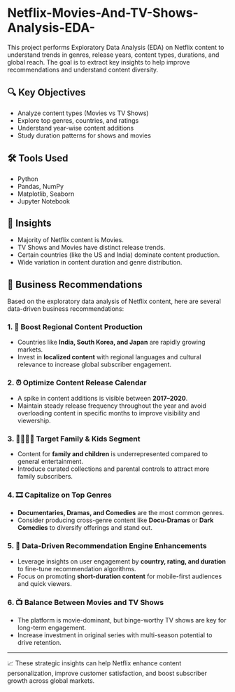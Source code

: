 # Netflix-Movies-And-TV-Shows-Analysis-EDA-

This project performs Exploratory Data Analysis (EDA) on Netflix content to understand trends in genres, release years, content types, durations, and global reach. The goal is to extract key insights to help improve recommendations and understand content diversity.

## 🔍 Key Objectives
- Analyze content types (Movies vs TV Shows)
- Explore top genres, countries, and ratings
- Understand year-wise content additions
- Study duration patterns for shows and movies

## 🛠 Tools Used
- Python
- Pandas, NumPy
- Matplotlib, Seaborn
- Jupyter Notebook

## 🧠 Insights
- Majority of Netflix content is Movies.
- TV Shows and Movies have distinct release trends.
- Certain countries (like the US and India) dominate content production.
- Wide variation in content duration and genre distribution.

## 📌 Business Recommendations

Based on the exploratory data analysis of Netflix content, here are several data-driven business recommendations:

### 1. 🎯 Boost Regional Content Production
- Countries like **India, South Korea, and Japan** are rapidly growing markets.
- Invest in **localized content** with regional languages and cultural relevance to increase global subscriber engagement.

### 2. ⏰ Optimize Content Release Calendar
- A spike in content additions is visible between **2017–2020**.
- Maintain steady release frequency throughout the year and avoid overloading content in specific months to improve visibility and viewership.

### 3. 👨‍👩‍👧‍👦 Target Family & Kids Segment
- Content for **family and children** is underrepresented compared to general entertainment.
- Introduce curated collections and parental controls to attract more family subscribers.

### 4. 🎞️ Capitalize on Top Genres
- **Documentaries, Dramas, and Comedies** are the most common genres.
- Consider producing cross-genre content like **Docu-Dramas** or **Dark Comedies** to diversify offerings and stand out.

### 5. 🧠 Data-Driven Recommendation Engine Enhancements
- Leverage insights on user engagement by **country, rating, and duration** to fine-tune recommendation algorithms.
- Focus on promoting **short-duration content** for mobile-first audiences and quick viewers.

### 6. 📺 Balance Between Movies and TV Shows
- The platform is movie-dominant, but binge-worthy TV shows are key for long-term engagement.
- Increase investment in original series with multi-season potential to drive retention.

---

📈 These strategic insights can help Netflix enhance content personalization, improve customer satisfaction, and boost subscriber growth across global markets.
